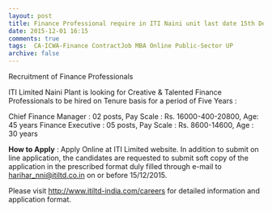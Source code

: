 ```yaml
---
layout: post
title: Finance Professional require in ITI Naini unit last date 15th Dec-2015   
date: 2015-12-01 16:15
comments: true
tags:  CA-ICWA-Finance ContractJob MBA Online Public-Sector UP 
archive: false
---
```


Recruitment of Finance Professionals

ITI Limited Naini Plant is looking for Creative & Talented Finance Professionals to be hired on Tenure basis for a period of Five Years : 

Chief Finance Manager : 02 posts, Pay Scale : Rs. 16000-400-20800, Age: 45 years
Finance Executive : 05 posts, Pay Scale : Rs. 8600-14600, Age : 30 years

**How to Apply** : Apply Online at ITI Limited website. In addition to submit on line application, the candidates are requested to submit soft copy of the application in the prescribed format duly filled through e-mail to harihar_nni@itiltd.co.in on or before 15/12/2015.

Please visit http://www.itiltd-india.com/careers for detailed information and application format.



